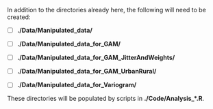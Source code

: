 In addition to the directories already here, the following will need to be created:

- [ ] **./Data/Manipulated_data/**

- [ ] **./Data/Manipulated_data_for_GAM/**

- [ ] **./Data/Manipulated_data_for_GAM_JitterAndWeights/**

- [ ] **./Data/Manipulated_data_for_GAM_UrbanRural/**

- [ ] **./Data/Manipulated_data_for_Variogram/**

These directories will be populated by scripts in **./Code/Analysis_\*.R**.
